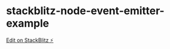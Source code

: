 # stackblitz-node-event-emitter-example

[Edit on StackBlitz ⚡️](https://stackblitz.com/edit/node-cym2gq)